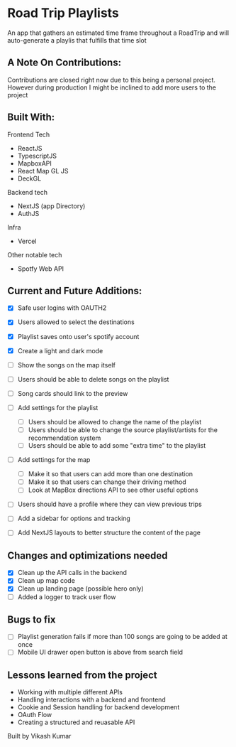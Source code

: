 # Road Trip Playlists

An app that gathers an estimated time frame throughout a RoadTrip and will auto-generate a playlis that fulfills that time slot

## A Note On Contributions:

Contributions are closed right now due to this being a personal project. However during production I might be inclined to add more users to the project

## Built With:

Frontend Tech

- ReactJS
- TypescriptJS
- MapboxAPI
- React Map GL JS
- DeckGL

Backend tech

- NextJS (app Directory)
- AuthJS

Infra

- Vercel

Other notable tech

- Spotfy Web API

## Current and Future Additions:

- [x] Safe user logins with OAUTH2
- [x] Users allowed to select the destinations
- [x] Playlist saves onto user's spotify account
- [x] Create a light and dark mode
- [ ] Show the songs on the map itself
- [ ] Users should be able to delete songs on the playlist 
- [ ] Song cards should link to the preview
- [ ] Add settings for the playlist
    - [ ] Users should be allowed to change the name of the playlist
    - [ ] Users should be able to change the source playlist/artists for the recommendation system
    - [ ] Users should be able to add some "extra time" to the playlist
- [ ] Add settings for the map
    - [ ] Make it so that users can add more than one destination
    - [ ] Make it so that users can change their driving method
    - [ ] Look at MapBox directions API to see other useful options
- [ ] Users should have a profile where they can view previous trips
- [ ] Add a sidebar for options and tracking
- [ ] Add NextJS layouts to better structure the content of the page


## Changes and optimizations needed
- [x] Clean up the API calls in the backend
- [x] Clean up map code
- [x] Clean up landing page (possible hero only)
- [ ] Added a logger to track user flow

## Bugs to fix
- [ ] Playlist generation fails if more than 100 songs are going to be added at once
- [ ] Mobile UI drawer open button is above from search field

## Lessons learned from the project

- Working with multiple different APIs
- Handling interactions with a backend and frontend
- Cookie and Session handling for backend development
- OAuth Flow
- Creating a structured and reuasable API

Built by Vikash Kumar